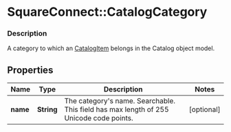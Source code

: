 # SquareConnect::CatalogCategory

### Description

A category to which an [CatalogItem](#type-catalogitem) belongs in the Catalog object model.

## Properties
Name | Type | Description | Notes
------------ | ------------- | ------------- | -------------
**name** | **String** | The category&#39;s name. Searchable. This field has max length of 255 Unicode code points. | [optional] 


